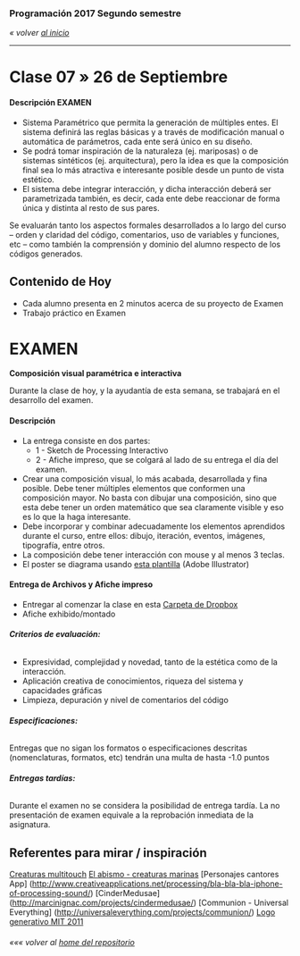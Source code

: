 ### Programación 2017 Segundo semestre

*« volver [al inicio](https://github.com/sergiomajluf/Programacion-20172S1)*

------

# Clase 07 » 26 de Septiembre

#### Descripción EXAMEN

- Sistema Paramétrico que permita la generación de múltiples entes. El sistema definirá las reglas básicas y a través de modificación manual o automática de parámetros, cada ente será único en su diseño.
- Se podrá tomar inspiración de la naturaleza (ej. mariposas) o de sistemas sintéticos (ej. arquitectura), pero la idea es que la composición final sea lo más atractiva e interesante posible desde un punto de vista estético.
- El sistema debe integrar interacción, y dicha interacción deberá ser parametrizada también, es decir, cada ente debe reaccionar de forma única y distinta al resto de sus pares.



Se evaluarán tanto los aspectos formales desarrollados a lo largo del curso – orden y claridad del código, comentarios, uso de variables y funciones, etc – como también la comprensión y dominio del alumno respecto de los códigos generados.

## Contenido de Hoy

* Cada alumno presenta en 2 minutos acerca de su proyecto de Examen
* Trabajo práctico en Examen



# EXAMEN

**Composición visual paramétrica e interactiva**

Durante la clase de hoy, y la ayudantía de esta semana, se trabajará en el desarrollo del examen.

#### Descripción

- La entrega consiste en dos partes:
  - 1 - Sketch de Processing Interactivo
  - 2 - Afiche impreso, que se colgará al lado de su entrega el día del examen.
- Crear una composición visual, lo más acabada, desarrollada y fina posible. Debe tener múltiples elementos que conformen una composición mayor. No basta con dibujar una composición, sino que esta debe tener un orden matemático que sea claramente visible y eso es lo que la haga interesante.
- Debe incorporar y combinar adecuadamente los elementos aprendidos durante el curso, entre ellos: dibujo, iteración, eventos, imágenes, tipografía, entre otros.
- La composición debe tener interacción con mouse y al menos 3 teclas.
- El poster se diagrama usando [esta plantilla](https://github.com/sergiomajluf/Programacion-20172S1/raw/master/Clase%207/lamina-plantilla-examen.ai) (Adobe Illustrator)

#### Entrega de Archivos y Afiche impreso

- Entregar al comenzar la clase en esta  [Carpeta de Dropbox](https://www.dropbox.com/request/TvXHoQ05BkQnVipB3OmN)
- Afiche exhibido/montado



###### **Criterios de evaluación:**

- Expresividad, complejidad y novedad, tanto de la estética como de la interacción.
- Aplicación creativa de conocimientos, riqueza del sistema y capacidades gráficas
- Limpieza, depuración y nivel de comentarios del código

###### **Especificaciones:**

Entregas que no sigan los formatos o especificaciones descritas (nomenclaturas, formatos, etc) tendrán una multa de hasta -1.0 puntos

###### **Entregas tardías:**

Durante el examen no se considera la posibilidad de entrega tardía. La no presentación de examen equivale a la reprobación inmediata de la asignatura.



## Referentes para mirar / inspiración
[Creaturas multitouch](http://www.creativeapplications.net/cinder/rec-all-a-puzzling-universe-of-multitouch-creatures/)
[El abismo - creaturas marinas](http://www.creativeapplications.net/processing/the-abyss-tutorial/)
[Personajes cantores App] (http://www.creativeapplications.net/processing/bla-bla-bla-iphone-of-processing-sound/)
[CinderMedusae] (http://marcinignac.com/projects/cindermedusae/)
[Communion - Universal Everything] (http://universaleverything.com/projects/communion/)
[Logo generativo MIT 2011](https://www.fastcodesign.com/1663378/mit-media-labs-brilliant-new-logo-has-40000-permutations-video)


###### *««« volver al [home del repositorio](https://github.com/disenoudd/Programacion-DIC122)*
